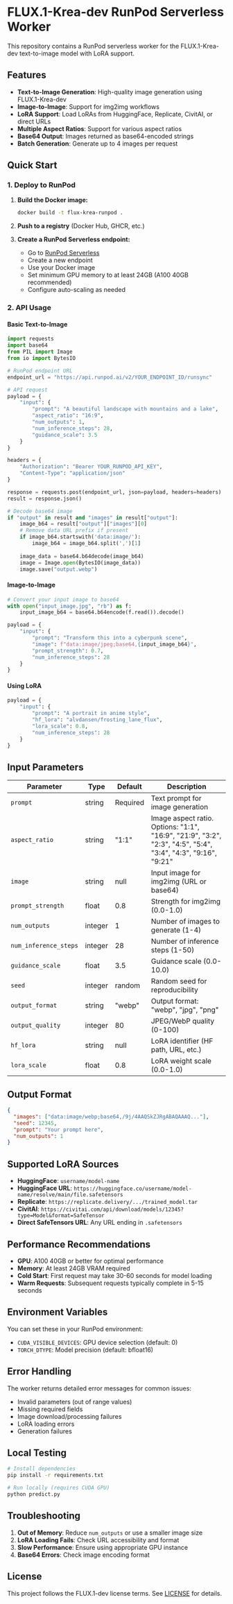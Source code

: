 # FLUX.1-Krea-dev RunPod Serverless Worker

This repository contains a RunPod serverless worker for the FLUX.1-Krea-dev text-to-image model with LoRA support.

## Features

- **Text-to-Image Generation**: High-quality image generation using FLUX.1-Krea-dev
- **Image-to-Image**: Support for img2img workflows
- **LoRA Support**: Load LoRAs from HuggingFace, Replicate, CivitAI, or direct URLs
- **Multiple Aspect Ratios**: Support for various aspect ratios
- **Base64 Output**: Images returned as base64-encoded strings
- **Batch Generation**: Generate up to 4 images per request

## Quick Start

### 1. Deploy to RunPod

1. **Build the Docker image:**
   ```bash
   docker build -t flux-krea-runpod .
   ```

2. **Push to a registry** (Docker Hub, GHCR, etc.)

3. **Create a RunPod Serverless endpoint:**
   - Go to [RunPod Serverless](https://www.runpod.io/console/serverless)
   - Create a new endpoint
   - Use your Docker image
   - Set minimum GPU memory to at least 24GB (A100 40GB recommended)
   - Configure auto-scaling as needed

### 2. API Usage

#### Basic Text-to-Image

```python
import requests
import base64
from PIL import Image
from io import BytesIO

# RunPod endpoint URL
endpoint_url = "https://api.runpod.ai/v2/YOUR_ENDPOINT_ID/runsync"

# API request
payload = {
    "input": {
        "prompt": "A beautiful landscape with mountains and a lake",
        "aspect_ratio": "16:9",
        "num_outputs": 1,
        "num_inference_steps": 28,
        "guidance_scale": 3.5
    }
}

headers = {
    "Authorization": "Bearer YOUR_RUNPOD_API_KEY",
    "Content-Type": "application/json"
}

response = requests.post(endpoint_url, json=payload, headers=headers)
result = response.json()

# Decode base64 image
if "output" in result and "images" in result["output"]:
    image_b64 = result["output"]["images"][0]
    # Remove data URL prefix if present
    if image_b64.startswith('data:image/'):
        image_b64 = image_b64.split(',')[1]
    
    image_data = base64.b64decode(image_b64)
    image = Image.open(BytesIO(image_data))
    image.save("output.webp")
```

#### Image-to-Image

```python
# Convert your input image to base64
with open("input_image.jpg", "rb") as f:
    input_image_b64 = base64.b64encode(f.read()).decode()

payload = {
    "input": {
        "prompt": "Transform this into a cyberpunk scene",
        "image": f"data:image/jpeg;base64,{input_image_b64}",
        "prompt_strength": 0.7,
        "num_inference_steps": 28
    }
}
```

#### Using LoRA

```python
payload = {
    "input": {
        "prompt": "A portrait in anime style",
        "hf_lora": "alvdansen/frosting_lane_flux",
        "lora_scale": 0.8,
        "num_inference_steps": 28
    }
}
```

## Input Parameters

| Parameter | Type | Default | Description |
|-----------|------|---------|-------------|
| `prompt` | string | Required | Text prompt for image generation |
| `aspect_ratio` | string | "1:1" | Image aspect ratio. Options: "1:1", "16:9", "21:9", "3:2", "2:3", "4:5", "5:4", "3:4", "4:3", "9:16", "9:21" |
| `image` | string | null | Input image for img2img (URL or base64) |
| `prompt_strength` | float | 0.8 | Strength for img2img (0.0-1.0) |
| `num_outputs` | integer | 1 | Number of images to generate (1-4) |
| `num_inference_steps` | integer | 28 | Number of inference steps (1-50) |
| `guidance_scale` | float | 3.5 | Guidance scale (0.0-10.0) |
| `seed` | integer | random | Random seed for reproducibility |
| `output_format` | string | "webp" | Output format: "webp", "jpg", "png" |
| `output_quality` | integer | 80 | JPEG/WebP quality (0-100) |
| `hf_lora` | string | null | LoRA identifier (HF path, URL, etc.) |
| `lora_scale` | float | 0.8 | LoRA weight scale (0.0-1.0) |

## Output Format

```json
{
  "images": ["data:image/webp;base64,/9j/4AAQSkZJRgABAQAAAQ..."],
  "seed": 12345,
  "prompt": "Your prompt here",
  "num_outputs": 1
}
```

## Supported LoRA Sources

- **HuggingFace**: `username/model-name`
- **HuggingFace URL**: `https://huggingface.co/username/model-name/resolve/main/file.safetensors`
- **Replicate**: `https://replicate.delivery/.../trained_model.tar`
- **CivitAI**: `https://civitai.com/api/download/models/12345?type=Model&format=SafeTensor`
- **Direct SafeTensors URL**: Any URL ending in `.safetensors`

## Performance Recommendations

- **GPU**: A100 40GB or better for optimal performance
- **Memory**: At least 24GB VRAM required
- **Cold Start**: First request may take 30-60 seconds for model loading
- **Warm Requests**: Subsequent requests typically complete in 5-15 seconds

## Environment Variables

You can set these in your RunPod environment:

- `CUDA_VISIBLE_DEVICES`: GPU device selection (default: 0)
- `TORCH_DTYPE`: Model precision (default: bfloat16)

## Error Handling

The worker returns detailed error messages for common issues:

- Invalid parameters (out of range values)
- Missing required fields
- Image download/processing failures
- LoRA loading errors
- Generation failures

## Local Testing

```bash
# Install dependencies
pip install -r requirements.txt

# Run locally (requires CUDA GPU)
python predict.py
```

## Troubleshooting

1. **Out of Memory**: Reduce `num_outputs` or use a smaller image size
2. **LoRA Loading Fails**: Check URL accessibility and format
3. **Slow Performance**: Ensure using appropriate GPU instance
4. **Base64 Errors**: Check image encoding format

## License

This project follows the FLUX.1-dev license terms. See [LICENSE](LICENSE) for details. 